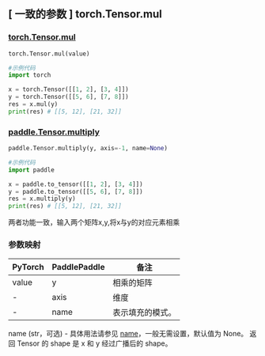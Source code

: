 ## [ 一致的参数 ] torch.Tensor.mul

### [torch.Tensor.mul](https://pytorch.org/docs/1.13/generated/torch.Tensor.mul.html)

```python
torch.Tensor.mul(value) 

#示例代码
import torch

x = torch.Tensor([[1, 2], [3, 4]])
y = torch.Tensor([[5, 6], [7, 8]])
res = x.mul(y)
print(res) # [[5, 12], [21, 32]]
```

### [paddle.Tensor.multiply](https://www.paddlepaddle.org.cn/documentation/docs/zh/api/paddle/Tensor_cn.html#multiply-y-axis-1-name-none)

```python
paddle.Tensor.multiply(y, axis=-1, name=None)

#示例代码
import paddle

x = paddle.to_tensor([[1, 2], [3, 4]])
y = paddle.to_tensor([[5, 6], [7, 8]])
res = x.multiply(y)
print(res) # [[5, 12], [21, 32]]
```

两者功能一致，输入两个矩阵x,y,将x与y的对应元素相乘


### 参数映射
| PyTorch       | PaddlePaddle | 备注                                                   |
| ------------- | ------------ | ------------------------------------------------------ |
| value          | y         | 相乘的矩阵                                     |
| -          | axis         | 维度                                     |
| -          | name         | 表示填充的模式。                                     |

name (str，可选) - 具体用法请参见 [name](https://www.paddlepaddle.org.cn/documentation/docs/zh/api_guides/low_level/program.html#api-guide-name)，一般无需设置，默认值为 None。
返回 Tensor 的 shape 是 x 和 y 经过广播后的 shape。

